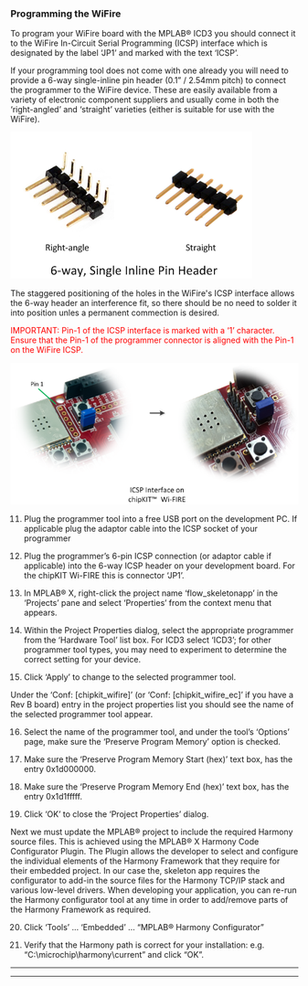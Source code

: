 ﻿
### Programming the WiFire

To program your WiFire board with the MPLAB® ICD3 you should connect it to the WiFire In-Circuit Serial Programming (ICSP) interface which is designated by the label ‘JP1’ and marked with the text ‘ICSP’.  

If your programming tool does not come with one already you will need to provide a 6-way single-inline pin header (0.1” / 2.54mm pitch) to connect the programmer to the WiFire device. These are easily available from a variety of electronic component suppliers and usually come in both the ‘right-angled’ and ‘straight’ varieties (either is suitable for use with the WiFire).  
 
![](p1.png)  

The staggered positioning of the holes in the WiFire's ICSP interface allows the 6-way header an interference fit, so there should be no need to solder it into position unles a permanent commection is desired.  

<span style="color:red">IMPORTANT: Pin-1 of the ICSP interface is marked with a ‘1’ character. Ensure that the Pin-1 of the programmer connector is aligned with the Pin-1 on the WiFire ICSP.</span>  

![](p2.png)  

11.	Plug the programmer tool into a free USB port on the development PC. If applicable plug the adaptor cable into the ICSP socket of your programmer

12.	Plug the programmer’s 6-pin ICSP connection (or adaptor cable if applicable) into the 6-way ICSP header on your development board. For the chipKIT Wi-FIRE this is connector ‘JP1’.

13.	In MPLAB® X, right-click the project name ‘flow_skeletonapp’ in the ‘Projects’ pane and select ‘Properties’ from the context menu that appears.

14.	Within the Project Properties dialog, select the appropriate programmer from the ‘Hardware Tool’ list box. For ICD3 select ‘ICD3’; for other programmer tool types, you may need to experiment to determine the correct setting for your device.

15.	Click ‘Apply’ to change to the selected programmer tool.

Under the ‘Conf: [chipkit_wifire]’ (or ‘Conf: [chipkit_wifire_ec]’ if you have a Rev B board) entry in the project properties list you should see the name of the selected programmer tool appear.

16.	Select the name of the programmer tool, and under the tool’s ‘Options’ page, make sure the ‘Preserve Program Memory’ option is checked.

17.	Make sure the ‘Preserve Program Memory Start (hex)’ text box, has the entry 0x1d000000. 

18.	Make sure the ‘Preserve Program Memory End (hex)’ text box, has the entry 0x1d1fffff.

19.	Click ‘OK’ to close the ‘Project Properties’ dialog.

Next we must update the MPLAB® project to include the required Harmony source files. This is achieved using the MPLAB® X Harmony Code Configurator Plugin. The Plugin allows the developer to select and configure the individual elements of the Harmony Framework that they require for their embedded project. In our case the, skeleton app requires the configurator to add-in the source files for the Harmony TCP/IP stack and various low-level drivers. When developing your application, you can re-run the Harmony configurator tool at any time in order to add/remove parts of the Harmony Framework as required.

20.	Click ‘Tools’ … ‘Embedded’ … “MPLAB® Harmony Configurator”

21.	Verify that the Harmony path is correct for your installation: e.g. “C:\microchip\harmony\current” and click “OK”.



----

----

